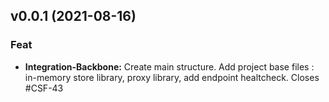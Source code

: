 
<a name="v0.0.1"></a>
## v0.0.1 (2021-08-16)

### Feat

* **Integration-Backbone:** Create main structure. Add project  base files : in-memory store library, proxy library, add endpoint healtcheck. Closes #CSF-43

